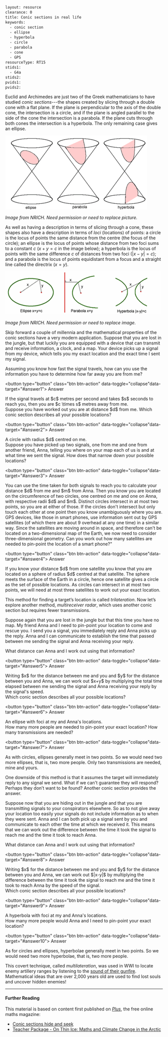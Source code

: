 ````
layout: resource
clearance: 0
title: Conic sections in real life
keywords:
  - conic section
  - ellipse
  - hyperbola
  - circle
  - parabola
  - cone
  - GPS
resourceType: RT15
stids1:
  - G4a
stids2:
pvids1:
pvids2:

````

Euclid and Archimedes are just two of the Greek mathematicians to have studied _conic sections_---the shapes created by slicing through a double cone with a flat plane. If the plane is perpendicular to the axis of the double cone, the intersection is a circle, and if the plane is angled parallel to the side of the cone the intersection is a parabola. If the plane cuts through both cones the intersection is a hyperbola. The only remaining case gives an ellipse.

![The conic sections.  The circle is a special type of ellipse.](picture1.png)  

_Image from NRICH.  Need permission or need to replace picture._


As well as having a description in terms of slicing through a cone, these shapes also have a description in terms of _loci_ (locations) of points: a circle is the locus of points the same distance from the centre (the focus of the circle); an ellipse is the locus of points whose distance from two foci sums to a constant $c$ ($x+y = c$ in the image below); a hyperbola is the locus of points with the same difference $c$ of distances from two foci ($|x-y| = c$); and a parabola is the locus of points equidistant from a focus and a straight line called the directrix ($x=y$).

![The conic sections as loci](picture2.png)

_Image from NRICH.  Need permission or need to replace image._

Skip forward a couple of millennia and the mathematical properties of the conic sections have a very modern application. Suppose that you are lost in the jungle, but that luckily you are equipped with a device that can transmit and receive information, a clock, and a map. Your device picks up a signal from my device, which tells you my exact location and the exact time I sent my signal. 


<div class="well">
Assuming you know how fast the signal travels, how can you use the information you have to determine how far away you are from me? 

<button type="button" class="btn btn-action" data-toggle="collapse"data-target="#answer1">
Answer
</button>

<div id="answer1" class="collapse">
If the signal travels at $c$ metres per second and takes $s$ seconds to reach you, then you are $c \times s$ metres away from me.
</div>
</div>


<div class="well">
Suppose you have worked out you are at distance $d$ from me. Which conic section describes all your possible locations?

<button type="button" class="btn btn-action" data-toggle="collapse"data-target="#answer2">
Answer
</button>

<div id="answer2" class="collapse">
A circle with radius $d$ centred on me.
</div>
</div>


<div class="well">
Suppose you have picked up two signals, one from me and one from another friend, Anna, telling you where on your map each of us is and at what time we sent the signal. How does that narrow down your possible locations?

<button type="button" class="btn btn-action" data-toggle="collapse"data-target="#answer3">
Answer
</button>

<div id="answer3" class="collapse">
You can use the time taken for both signals to reach you to calculate your distance $d$ from me and $m$ from Anna. Then you know you are located on the circumference of two circles, one centred on me and one on Anna, with respective radii $d$ and $m$. Distinct circles intersect in at most two points, so you are at either of those. If the circles don't intersect but only touch each other at one point then you know unambiguously where you are.
</div>
</div>

<div class="well">
GPS devices, like those in smart phones, use information sent out by GPS satellites (of which there are about 9 overhead at any one time) in a similar way.  Since the satellites are moving around in space, and therefore can't be located on a two-dimensional map of the Earth, we now need to consider three-dimensional geometry. Can you work out how many satellites are needed to pin-point the location of a smart phone?"

<button type="button" class="btn btn-action" data-toggle="collapse"data-target="#answer4">
Answer
</button>

<div id="answer4" class="collapse">
If you know your distance $d$ from one satellite you know that you are located on a sphere of radius $d$ centred at that satellite. The sphere meets the surface of the Earth in a circle, hence one satellite gives a circle as the set of possible locations. As circles can intersect in at most two points, we will need at most three satellites to work out your exact location.
</div>
</div>

This method for finding a target’s location is called _trilateration_. Now let’s explore another method, _multireceiver radar_, which uses another conic section but requires fewer transmissions. 

Suppose again that you are lost in the jungle but that this time you have no map. My friend Anna and I need to pin-point your location to come and rescue you. I send you a signal, you immediately reply and Anna picks up the reply. Anna and I can communicate to establish the time that passed between me sending the signal and Anna receiving your reply.
  

<div class="well">
What distance can Anna and I work out using that information?

<button type="button" class="btn btn-action" data-toggle="collapse"data-target="#answer5">
Answer
</button>

<div id="answer5" class="collapse">
Writing $x$ for the distance between me and you and $y$ for the distance between you and Anna, we can work out $x+y$ by multiplying the total time elapsed between me sending the signal and Anna receiving your reply by the signal's speed.
</div>
</div>

<div class="well">
Which conic section describes all your possible locations?

<button type="button" class="btn btn-action" data-toggle="collapse"data-target="#answer6">
Answer
</button>

<div id="answer6" class="collapse">
An ellipse with foci at my and Anna's locations.
</div>
</div>

<div class="well">
How many more people are needed to pin-point your exact location? How many transmissions are needed?

<button type="button" class="btn btn-action" data-toggle="collapse"data-target="#answer7">
Answer
</button>

<div id="answer7" class="collapse">
As with circles, ellipses generally meet in two points. So we would need two more ellipses, that is, two more people. Only two transmissions are needed, mine and yours.
</div>
</div>

One downside of this method is that it assumes the target will immediately reply to any signal we send. What if we can't guarantee they will respond? Perhaps they don’t want to be found? Another conic section provides the answer.

Suppose now that you are hiding out in the jungle and that you are transmitting signals to your conspirators elsewhere. So as to not give away your location too easily your signals do not include information as to when they were sent. Anna and I can both pick up a signal sent by you and communicate to each other the time at which we received it. This means that we can work out the difference between the time it took the signal to reach me and the time it took to reach Anna.


<div class="well">
What distance can Anna and I work out using that information?

<button type="button" class="btn btn-action" data-toggle="collapse"data-target="#answer8">
Answer
</button>

<div id="answer8" class="collapse">
Writing $x$ for the distance between me and you and $y$ for the distance between you and Anna, we can work out $|x-y|$ by multiplying the difference between the time it took the signal to reach me and the time it took to reach Anna by the speed of the signal.
</div>
</div>

<div class="well">
Which conic section describes all your possible locations?

<button type="button" class="btn btn-action" data-toggle="collapse"data-target="#answer9">
Answer
</button>

<div id="answer9" class="collapse">
A hyperbola with foci at my and Anna's locations.
</div>
</div>

<div class="well">
How many more people would Anna and I need to pin-point your exact location?

<button type="button" class="btn btn-action" data-toggle="collapse"data-target="#answer10">
Answer
</button>

<div id="answer10" class="collapse">
As for circles and ellipses, hyperbolae generally meet in two points. So we would need two more hyperbolae, that is, two more people.
</div>
</div>

This covert technique, called _multilateration_, was used in WWI to locate enemy artillery ranges by listening to the [sound of their gunfire](http://en.wikipedia.org/wiki/Sound_ranging). Mathematical ideas that are over 2,000 years old are used to find lost souls and uncover hidden enemies!

***

#### Further Reading

This material is based on content first published on _[Plus](http://plus.maths.org)_, the free online maths magazine:

* [Conic sections hide and seek](http://plus.maths.org/content/conic-section-hide-seek)
* [Teacher Package - On Thin Ice: Maths and Climate Change in the Arctic](http://plus.maths.org/content/teacher-package-thin-ice-mdash-maths-and-climate-change-arctic)
